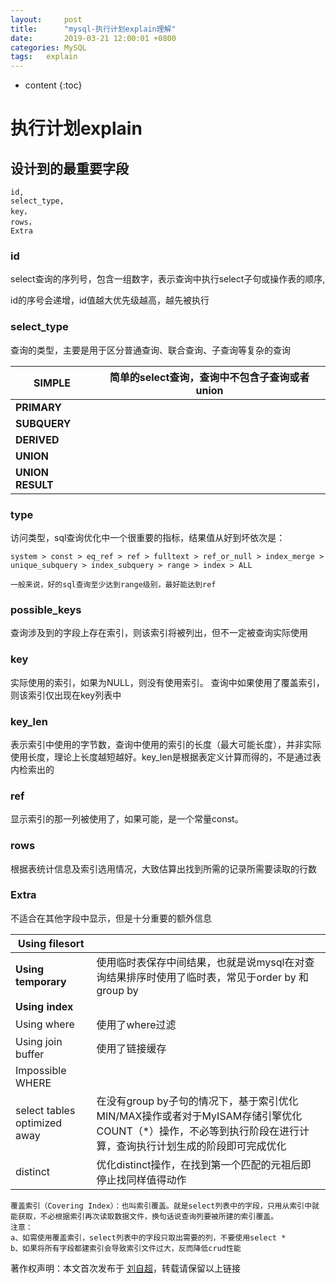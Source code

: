 ```yaml
---
layout:     post
title:      "mysql-执行计划explain理解"
date:       2019-03-21 12:00:01 +0800
categories:	MySQL
tags:	explain
---
```


* content
{:toc}



# 执行计划explain

## 设计到的最重要字段

```
id,
select_type,
key，
rows，
Extra
```

### id

select查询的序列号，包含一组数字，表示查询中执行select子句或操作表的顺序,

id的序号会递增，id值越大优先级越高，越先被执行 

### select_type

查询的类型，主要是用于区分普通查询、联合查询、子查询等复杂的查询

| SIMPLE           | 简单的select查询，查询中不包含子查询或者union |
| ---------------- | --------------------------------------------- |
| **PRIMARY**      |                                               |
| **SUBQUERY**     |                                               |
| **DERIVED**      |                                               |
| **UNION**        |                                               |
| **UNION RESULT** |                                               |

### type

访问类型，sql查询优化中一个很重要的指标，结果值从好到坏依次是：

```
system > const > eq_ref > ref > fulltext > ref_or_null > index_merge > unique_subquery > index_subquery > range > index > ALL

一般来说，好的sql查询至少达到range级别，最好能达到ref
```

### possible_keys

查询涉及到的字段上存在索引，则该索引将被列出，但不一定被查询实际使用

### key 

实际使用的索引，如果为NULL，则没有使用索引。 
查询中如果使用了覆盖索引，则该索引仅出现在key列表中

### key_len

表示索引中使用的字节数，查询中使用的索引的长度（最大可能长度），并非实际使用长度，理论上长度越短越好。key_len是根据表定义计算而得的，不是通过表内检索出的

### ref

显示索引的那一列被使用了，如果可能，是一个常量const。

### rows

根据表统计信息及索引选用情况，大致估算出找到所需的记录所需要读取的行数

### Extra

不适合在其他字段中显示，但是十分重要的额外信息

| **Using filesort**           |                                                              |
| ---------------------------- | ------------------------------------------------------------ |
| **Using temporary**          | 使用临时表保存中间结果，也就是说mysql在对查询结果排序时使用了临时表，常见于order by 和 group by |
| **Using index**              |                                                              |
| Using where                  | 使用了where过滤                                              |
| Using join buffer            | 使用了链接缓存                                               |
| Impossible WHERE             |                                                              |
| select tables optimized away | 在没有group by子句的情况下，基于索引优化MIN/MAX操作或者对于MyISAM存储引擎优化COUNT（*）操作，不必等到执行阶段在进行计算，查询执行计划生成的阶段即可完成优化 |
| distinct                     | 优化distinct操作，在找到第一个匹配的元祖后即停止找同样值得动作 |

```
覆盖索引（Covering Index）：也叫索引覆盖。就是select列表中的字段，只用从索引中就能获取，不必根据索引再次读取数据文件，换句话说查询列要被所建的索引覆盖。 
注意： 
a、如需使用覆盖索引，select列表中的字段只取出需要的列，不要使用select * 
b、如果将所有字段都建索引会导致索引文件过大，反而降低crud性能
```



著作权声明：本文首次发布于 [刘自超](https://liuwc.xyz)，转载请保留以上链接